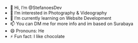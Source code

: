 - 👋 Hi, I’m @StefanoesDev
- 👀 I’m interested in Photography & Videography
- 🌱 I’m currently learning on Website Development
- 📫 You can DM me for more info and im based on Surabaya
- 😄 Pronouns: He
- ⚡ Fun fact: I like chocolate

<!---
StefanoesDev/StefanoesDev is a ✨ special ✨ repository because its `README.md` (this file) appears on your GitHub profile.
You can click the Preview link to take a look at your changes.
--->
